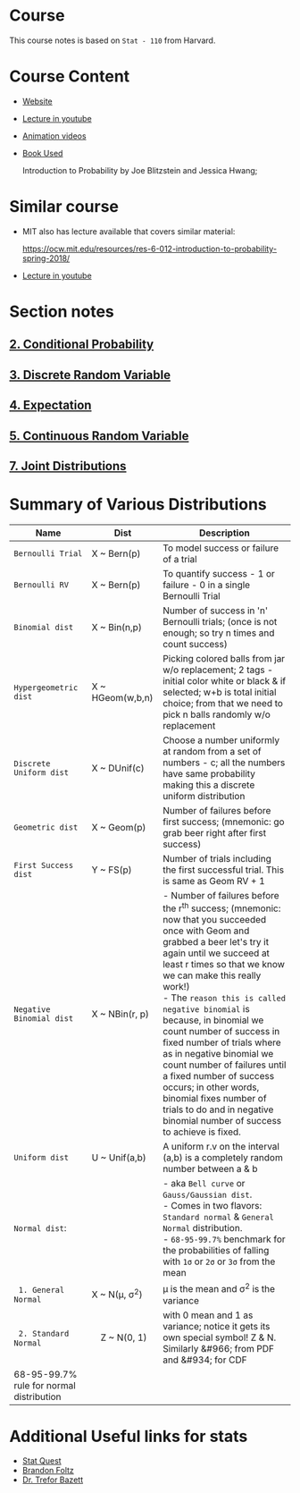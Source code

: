 # Course

This course notes is based on `Stat - 110` from Harvard.

# Course Content

- [Website](https://projects.iq.harvard.edu/stat110/home)

- [Lecture in youtube](https://www.youtube.com/watch?v=KbB0FjPg0mw&list=PL2SOU6wwxB0uwwH80KTQ6ht66KWxbzTIo)

- [Animation videos](https://www.youtube.com/watch?v=gJZYgLyjyIQ&list=PL2qHyNjtf9vO5fAiRKlBlXksc4B5TK_F0)

- [Book Used](http://probabilitybook.net)

  Introduction to Probability by Joe Blitzstein and Jessica Hwang;

# Similar course

- MIT also has lecture available that covers similar material:

  https://ocw.mit.edu/resources/res-6-012-introduction-to-probability-spring-2018/

- [Lecture in youtube](https://www.youtube.com/watch?v=1uW3qMFA9Ho&list=PLUl4u3cNGP60hI9ATjSFgLZpbNJ7myAg6)

# Section notes

## [2. Conditional Probability](./2)

## [3. Discrete Random Variable](./3)

## [4. Expectation](./4)

## [5. Continuous Random Variable](./5)

## [7. Joint Distributions](./7)

# Summary of Various Distributions

| Name                                     | Dist                    | Description                                                                                                                                                                                                                                                                                                                                                                                                                                                                                                                                                                                |
| ---------------------------------------- | ----------------------- | ------------------------------------------------------------------------------------------------------------------------------------------------------------------------------------------------------------------------------------------------------------------------------------------------------------------------------------------------------------------------------------------------------------------------------------------------------------------------------------------------------------------------------------------------------------------------------------------ |
| `Bernoulli Trial`                        | X ~ Bern(p)             | To model success or failure of a trial                                                                                                                                                                                                                                                                                                                                                                                                                                                                                                                                                     |
| `Bernoulli RV`                           | X ~ Bern(p)             | To quantify success - 1 or failure - 0 in a single Bernoulli Trial                                                                                                                                                                                                                                                                                                                                                                                                                                                                                                                         |
| `Binomial dist`                          | X ~ Bin(n,p)            | Number of success in 'n' Bernoulli trials; (once is not enough; so try n times and count success)                                                                                                                                                                                                                                                                                                                                                                                                                                                                                          |
| `Hypergeometric dist`                    | X ~ HGeom(w,b,n)        | Picking colored balls from jar w/o replacement; 2 tags - initial color white or black & if selected; w+b is total initial choice; from that we need to pick n balls randomly w/o replacement                                                                                                                                                                                                                                                                                                                                                                                               |
| `Discrete Uniform dist`                  | X ~ DUnif(c)            | Choose a number uniformly at random from a set of numbers - c; all the numbers have same probability making this a discrete uniform distribution                                                                                                                                                                                                                                                                                                                                                                                                                                           |
| `Geometric dist`                         | X ~ Geom(p)             | Number of failures before first success; (mnemonic: go grab beer right after first success)                                                                                                                                                                                                                                                                                                                                                                                                                                                                                                |
| `First Success dist`                     | Y ~ FS(p)               | Number of trials including the first successful trial. This is same as Geom RV + 1                                                                                                                                                                                                                                                                                                                                                                                                                                                                                                         |
| `Negative Binomial dist`                 | X ~ NBin(r, p)          | - Number of failures before the r<sup>th</sup> success; (mnemonic: now that you succeeded once with Geom and grabbed a beer let's try it again until we succeed at least r times so that we know we can make this really work!) <br/> - The `reason this is called negative binomial` is because, in binomial we count number of success in fixed number of trials where as in negative binomial we count number of failures until a fixed number of success occurs; in other words, binomial fixes number of trials to do and in negative binomial number of success to achieve is fixed. |
| `Uniform dist`                           | U ~ Unif(a,b)           | A uniform r.v on the interval (a,b) is a completely random number between a & b                                                                                                                                                                                                                                                                                                                                                                                                                                                                                                            |
| `Normal dist`:                           |                         | - aka `Bell curve` or `Gauss/Gaussian dist`. <br/> - Comes in two flavors: `Standard normal` & `General Normal` distribution. <br/> - `68-95-99.7%` benchmark for the probabilities of falling with `1σ` or `2σ` or `3σ` from the mean                                                                                                                                                                                                                                                                                                                                                     |
| &nbsp; `1. General Normal`               | X ~ N(μ, σ<sup>2</sup>) | μ is the mean and σ<sup>2</sup> is the variance                                                                                                                                                                                                                                                                                                                                                                                                                                                                                                                                            |
| &nbsp; `2. Standard Normal`              |  Z ~ N(0, 1)            | with 0 mean and 1 as variance; notice it gets its own special symbol! Z & N. Similarly &‌#966; from PDF and &‌#934; for CDF                                                                                                                                                                                                                                                                                                                                                                                                                                                                |
| 68-95-99.7% rule for normal distribution |                         |                                                                                                                                                                                                                                                                                                                                                                                                                                                                                                                                                                                            |

# Additional Useful links for stats

- [Stat Quest](https://www.youtube.com/user/joshstarmer)
- [Brandon Foltz](https://youtube.com/c/BrandonFoltz)
- [Dr. Trefor Bazett](https://www.youtube.com/c/DrTreforBazett/playlists)
